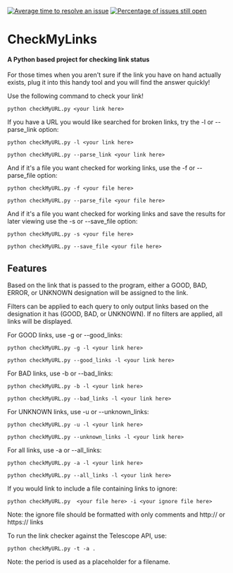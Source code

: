 [![Average time to resolve an issue](http://isitmaintained.com/badge/resolution/matt-ross16/CheckMyLinks.svg)](http://isitmaintained.com/project/matt-ross16/CheckMyLinks "Average time to resolve an issue")
[![Percentage of issues still open](http://isitmaintained.com/badge/open/matt-ross16/CheckMyLinks.svg)](http://isitmaintained.com/project/matt-ross16/CheckMyLinks "Percentage of issues still open")

# CheckMyLinks

#### A Python based project for checking link status

For those times when you aren't sure if the link you have on hand
actually exists, plug it into this handy tool and you will find the
answer quickly!

Use the following command to check your link!

    python checkMyURL.py <your link here>

If you have a URL you would like searched for broken links, try
the -l or --parse_link option:

    python checkMyURL.py -l <your link here>

    python checkMyURL.py --parse_link <your link here>

And if it's a file you want checked for working links, use the -f or
--parse_file option:

    python checkMyURL.py -f <your file here>

    python checkMyURL.py --parse_file <your file here>

And if it's a file you want checked for working links and save the results for later viewing
use the -s or --save_file option:

    python checkMyURL.py -s <your file here>
    
    python checkMyURL.py --save_file <your file here>

## Features

Based on the link that is passed to the program, either a GOOD,
BAD, ERROR, or UNKNOWN designation will be assigned to the link.

Filters can be applied to each query to only output links based on
the designation it has (GOOD, BAD, or UNKNOWN). If no filters are applied,
all links will be displayed.

For GOOD links, use -g or --good_links:

    python checkMyURL.py -g -l <your link here>
    
    python checkMyURL.py --good_links -l <your link here>


For BAD links, use -b or --bad_links:

    python checkMyURL.py -b -l <your link here>

    python checkMyURL.py --bad_links -l <your link here>


For UNKNOWN links, use -u or --unknown_links:

    python checkMyURL.py -u -l <your link here>

    python checkMyURL.py --unknown_links -l <your link here>


For all links, use -a or --all_links:

    python checkMyURL.py -a -l <your link here>

    python checkMyURL.py --all_links -l <your link here>

If you would link to include a file containing links to ignore: 
  
    python checkMyURL.py  <your file here> -i <your ignore file here>
    
Note: the ignore file should be formatted with only comments and http:// or https:// links

To run the link checker against the Telescope API, use:

    python checkMyURL.py -t -a .

Note: the period is used as a placeholder for a filename.